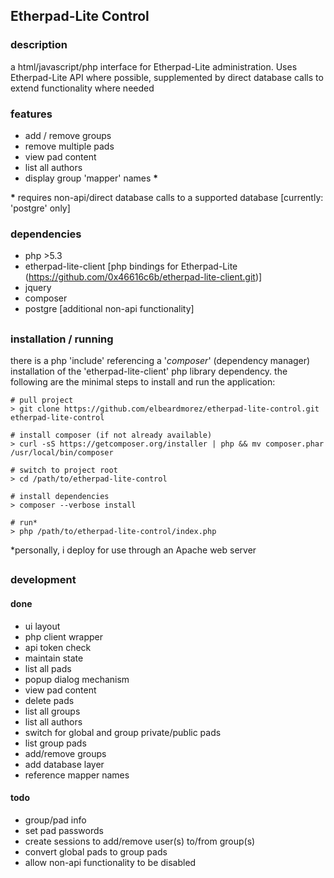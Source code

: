 
## Etherpad-Lite Control

### description
a html/javascript/php interface for Etherpad-Lite administration. Uses Etherpad-Lite API where possible, supplemented by direct database calls to extend functionality where needed

### features
- add / remove groups
- remove multiple pads
- view pad content
- list all authors
- display group 'mapper' names __*__

__*__ requires non-api/direct database calls to a supported database [currently: 'postgre' only]

### dependencies
- php >5.3
- etherpad-lite-client [php bindings for Etherpad-Lite (https://github.com/0x46616c6b/etherpad-lite-client.git)]
- jquery
- composer
- postgre [additional non-api functionality]

## <p></p>

### installation / running

there is a php 'include' referencing a '*composer*' (dependency manager) installation of the 'etherpad-lite-client' php library dependency. the following are the minimal steps to install and run the application:

```
# pull project
> git clone https://github.com/elbeardmorez/etherpad-lite-control.git etherpad-lite-control

# install composer (if not already available)
> curl -sS https://getcomposer.org/installer | php && mv composer.phar /usr/local/bin/composer

# switch to project root
> cd /path/to/etherpad-lite-control

# install dependencies
> composer --verbose install

# run*
> php /path/to/etherpad-lite-control/index.php
```

*personally, i deploy for use through an Apache web server
## <p></p>

### development
#### done
- ui layout
- php client wrapper
- api token check
- maintain state
- list all pads
- popup dialog mechanism
- view pad content
- delete pads
- list all groups
- list all authors
- switch for global and group private/public pads
- list group pads
- add/remove groups
- add database layer
- reference mapper names

#### todo
- group/pad info
- set pad passwords
- create sessions to add/remove user(s) to/from group(s)
- convert global pads to group pads
- allow non-api functionality to be disabled

